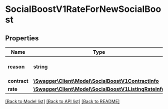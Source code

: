 # SocialBoostV1RateForNewSocialBoost

## Properties
Name | Type | Description | Notes
------------ | ------------- | ------------- | -------------
**reason** | **string** | Gets or Sets Reason | [optional] 
**contract** | [**\Swagger\Client\Model\SocialBoostV1ContractInfo**](SocialBoostV1ContractInfo.md) |  | [optional] 
**rate** | [**\Swagger\Client\Model\SocialBoostV1ListingRateInfo**](SocialBoostV1ListingRateInfo.md) |  | [optional] 

[[Back to Model list]](../../README.md#documentation-for-models) [[Back to API list]](../../README.md#documentation-for-api-endpoints) [[Back to README]](../../README.md)

